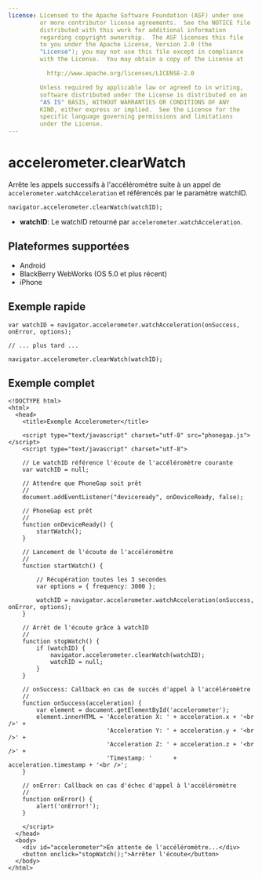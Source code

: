 ```yaml
---
license: Licensed to the Apache Software Foundation (ASF) under one
         or more contributor license agreements.  See the NOTICE file
         distributed with this work for additional information
         regarding copyright ownership.  The ASF licenses this file
         to you under the Apache License, Version 2.0 (the
         "License"); you may not use this file except in compliance
         with the License.  You may obtain a copy of the License at

           http://www.apache.org/licenses/LICENSE-2.0

         Unless required by applicable law or agreed to in writing,
         software distributed under the License is distributed on an
         "AS IS" BASIS, WITHOUT WARRANTIES OR CONDITIONS OF ANY
         KIND, either express or implied.  See the License for the
         specific language governing permissions and limitations
         under the License.
---
```


accelerometer.clearWatch
========================

Arrête les appels successifs à l'accéléromètre suite à un appel de `accelerometer.watchAcceleration` et référencés par le paramètre watchID.

    navigator.accelerometer.clearWatch(watchID);

- __watchID__: Le watchID retourné par `accelerometer.watchAcceleration`.

Plateformes supportées
----------------------

- Android
- BlackBerry WebWorks (OS 5.0 et plus récent)
- iPhone

Exemple rapide
--------------

    var watchID = navigator.accelerometer.watchAcceleration(onSuccess, onError, options);
    
    // ... plus tard ...
    
    navigator.accelerometer.clearWatch(watchID);
    
Exemple complet
---------------

    <!DOCTYPE html>
    <html>
      <head>
        <title>Exemple Accelerometer</title>

        <script type="text/javascript" charset="utf-8" src="phonegap.js"></script>
        <script type="text/javascript" charset="utf-8">

        // Le watchID référence l'écoute de l'accéléromètre courante
        var watchID = null;
        
        // Attendre que PhoneGap soit prêt
        //
        document.addEventListener("deviceready", onDeviceReady, false);

        // PhoneGap est prêt
        //
        function onDeviceReady() {
            startWatch();
        }

        // Lancement de l'écoute de l'accéléromètre
        //
        function startWatch() {
            
            // Récupération toutes les 3 secondes
            var options = { frequency: 3000 };
            
            watchID = navigator.accelerometer.watchAcceleration(onSuccess, onError, options);
        }
        
        // Arrêt de l'écoute grâce à watchID
        //
        function stopWatch() {
            if (watchID) {
                navigator.accelerometer.clearWatch(watchID);
                watchID = null;
            }
        }
		    
        // onSuccess: Callback en cas de succès d'appel à l'accéléromètre
        //
        function onSuccess(acceleration) {
            var element = document.getElementById('accelerometer');
            element.innerHTML = 'Acceleration X: ' + acceleration.x + '<br />' +
                                'Acceleration Y: ' + acceleration.y + '<br />' +
                                'Acceleration Z: ' + acceleration.z + '<br />' + 
                                'Timestamp: '      + acceleration.timestamp + '<br />';
        }

        // onError: Callback en cas d'échec d'appel à l'accéléromètre
        //
        function onError() {
            alert('onError!');
        }

        </script>
      </head>
      <body>
        <div id="accelerometer">En attente de l'accéléromètre...</div>
		<button onclick="stopWatch();">Arrêter l'écoute</button>
      </body>
    </html>
